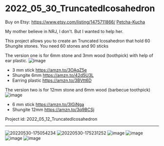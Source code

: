 # 2022_05_30_TruncatedIcosahedron

Buy on Etsy: https://www.etsy.com/listing/1475711866/
[Petcha-Kucha](https://docs.google.com/presentation/d/1wX9Jt-0skCOV0O0-jGFgeg1E4smhQ-xfmCm2N-Sw6Jc/edit?usp=sharing)

My mother believe in NRJ, I don't.
But I wanted to help her.

This project allows you to create an Truncated Icosahedron that hold 60 Shungite stones.
You need 60 stones and 90 sticks

The version one is for 6mm stone and 3mm wood (toothpick) with help of ear plastic.
![image](https://github.com/EloiStree3D/2022_05_12_TruncatedIcosahedron/assets/106495897/ab4ccbb4-6419-4834-b824-96198f9f5c57)

- 3 mm stick https://amzn.to/3OAqZ5e
- Shungite 6mm https://amzn.to/42d5U3L
- Earring plastic https://amzn.to/3BVtt6D

The version two is for 12mm stone and 6mm wood (barbecue toothpick)
![image](https://github.com/EloiStree3D/2022_05_12_TruncatedIcosahedron/assets/106495897/0aad62b8-a320-46df-8c4e-a3ed20465614)
- 6 mm stick https://amzn.to/3IGiNga
- Shungite 12mm https://amzn.to/3q9BCSj




Project id: 2022_05_12_TruncatedIcosahedron


--------------

![20220530-175054234](https://user-images.githubusercontent.com/106495897/171051635-28f35284-8716-4637-9099-3b0c7094f731.png)
![20220530-175231252](https://user-images.githubusercontent.com/106495897/171051640-a18e6b6c-7057-4048-8077-69fcd0004123.png)
![image](https://user-images.githubusercontent.com/106495897/171486192-dadb9d33-8c7a-40f8-8e77-050eed594be6.png)
![image](https://user-images.githubusercontent.com/106495897/171486231-c70e53a9-c8a2-44b7-9401-fc1b62b79b64.png)
![image](https://user-images.githubusercontent.com/106495897/171486303-fcaf9e23-dbf3-4de1-adea-42eeac15a487.png)
![image](https://github.com/EloiStree3D/2022_05_12_TruncatedIcosahedron/assets/106495897/d9e613fe-15c5-48e4-89fc-962927e5c7a0)

